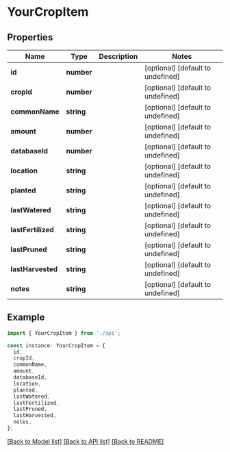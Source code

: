 # YourCropItem

## Properties

| Name               | Type       | Description | Notes                             |
| ------------------ | ---------- | ----------- | --------------------------------- |
| **id**             | **number** |             | [optional] [default to undefined] |
| **cropId**         | **number** |             | [optional] [default to undefined] |
| **commonName**     | **string** |             | [optional] [default to undefined] |
| **amount**         | **number** |             | [optional] [default to undefined] |
| **databaseId**     | **number** |             | [optional] [default to undefined] |
| **location**       | **string** |             | [optional] [default to undefined] |
| **planted**        | **string** |             | [optional] [default to undefined] |
| **lastWatered**    | **string** |             | [optional] [default to undefined] |
| **lastFertilized** | **string** |             | [optional] [default to undefined] |
| **lastPruned**     | **string** |             | [optional] [default to undefined] |
| **lastHarvested**  | **string** |             | [optional] [default to undefined] |
| **notes**          | **string** |             | [optional] [default to undefined] |

## Example

```typescript
import { YourCropItem } from './api';

const instance: YourCropItem = {
  id,
  cropId,
  commonName,
  amount,
  databaseId,
  location,
  planted,
  lastWatered,
  lastFertilized,
  lastPruned,
  lastHarvested,
  notes,
};
```

[[Back to Model list]](../README.md#documentation-for-models) [[Back to API list]](../README.md#documentation-for-api-endpoints) [[Back to README]](../README.md)
